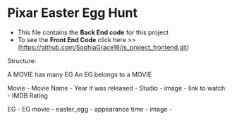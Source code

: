 # Pixar Easter Egg Hunt
* This file contains the <b>Back End code</b> for this project
* To see the <b>Front End Code</b> click here >> (https://github.com/SophiaGrace16/js_project_frontend.git)


Structure:

A MOVIE has many EG 
An EG belongs to a MOVIE

Movie
    - Movie Name
    - Year it was released
    - Studio
    - image
    - link to watch
    - IMDB Rating

EG
    - EG movie
    - easter_egg
    - appearance time
    - image
    -